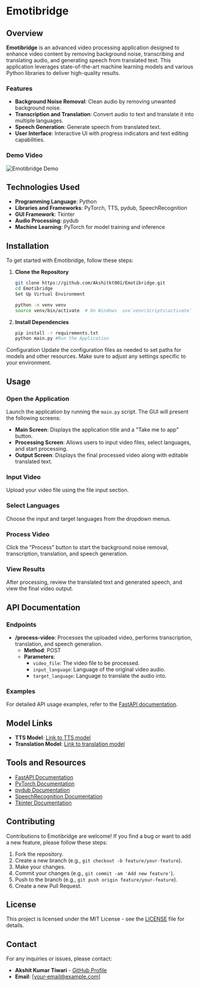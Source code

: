 # Emotibridge

## Overview

**Emotibridge** is an advanced video processing application designed to enhance video content by removing background noise, transcribing and translating audio, and generating speech from translated text. This application leverages state-of-the-art machine learning models and various Python libraries to deliver high-quality results.

### Features

- **Background Noise Removal**: Clean audio by removing unwanted background noise.
- **Transcription and Translation**: Convert audio to text and translate it into multiple languages.
- **Speech Generation**: Generate speech from translated text.
- **User Interface**: Interactive UI with progress indicators and text editing capabilities.

### Demo Video

![Emotibridge Demo](https://example.com/demo-video-link)

## Technologies Used

- **Programming Language**: Python
- **Libraries and Frameworks**: PyTorch, TTS, pydub, SpeechRecognition
- **GUI Framework**: Tkinter
- **Audio Processing**: pydub
- **Machine Learning**: PyTorch for model training and inference

## Installation

To get started with Emotibridge, follow these steps:

1. **Clone the Repository**

   ```bash
   git clone https://github.com/Akshitkt001/Emotibridge.git
   cd Emotibridge
   Set Up Virtual Environment

   python -m venv venv
   source venv/bin/activate  # On Windows  use`venv\Scripts\activate`
1. **Install Dependencies**

   ```bash
   pip install -r requirements.txt 
   python main.py #Run the Application 

Configuration
Update the configuration files as needed to set paths for models and other resources. Make sure to adjust any settings specific to your environment.

## Usage

### Open the Application

Launch the application by running the `main.py` script. The GUI will present the following screens:

- **Main Screen**: Displays the application title and a "Take me to app" button.
- **Processing Screen**: Allows users to input video files, select languages, and start processing.
- **Output Screen**: Displays the final processed video along with editable translated text.

### Input Video

Upload your video file using the file input section.

### Select Languages

Choose the input and target languages from the dropdown menus.

### Process Video

Click the "Process" button to start the background noise removal, transcription, translation, and speech generation.

### View Results

After processing, review the translated text and generated speech, and view the final video output.

## API Documentation

### Endpoints

- **/process-video**: Processes the uploaded video, performs transcription, translation, and speech generation.
  - **Method**: POST
  - **Parameters**:
    - `video_file`: The video file to be processed.
    - `input_language`: Language of the original video audio.
    - `target_language`: Language to translate the audio into.

### Examples

For detailed API usage examples, refer to the [FastAPI documentation](https://fastapi.tiangolo.com/).

## Model Links

- **TTS Model**: [Link to TTS model](#)
- **Translation Model**: [Link to translation model](#)

## Tools and Resources

- [FastAPI Documentation](https://fastapi.tiangolo.com/)
- [PyTorch Documentation](https://pytorch.org/docs/stable/index.html)
- [pydub Documentation](https://pydub.com/)
- [SpeechRecognition Documentation](https://pypi.org/project/SpeechRecognition/)
- [Tkinter Documentation](https://docs.python.org/3/library/tkinter.html)

## Contributing

Contributions to Emotibridge are welcome! If you find a bug or want to add a new feature, please follow these steps:

1. Fork the repository.
2. Create a new branch (e.g., `git checkout -b feature/your-feature`).
3. Make your changes.
4. Commit your changes (e.g., `git commit -am 'Add new feature'`).
5. Push to the branch (e.g., `git push origin feature/your-feature`).
6. Create a new Pull Request.

## License

This project is licensed under the MIT License - see the [LICENSE](LICENSE) file for details.

## Contact

For any inquiries or issues, please contact:

- **Akshit Kumar Tiwari** - [GitHub Profile](https://github.com/Akshitkt001)
- **Email**: [your-email@example.com]
